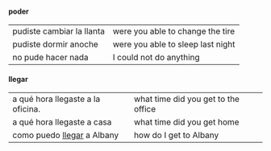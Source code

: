 

#### poder

| | |
|-|-|
| pudiste cambiar la llanta | were you able to change the tire |
| pudiste dormir anoche | were you able to sleep last night |
| no pude hacer nada | I could not do anything |

#### llegar

| | |
|-|-|
| a qué hora llegaste a la oficina. | what time did you get to the office |
| a qué hora llegaste a casa | what time did you get home |
| como puedo [llegar](https://www.youtube.com/watch?v=tTIaZ3_kS8I) a Albany | how do I get to Albany |
